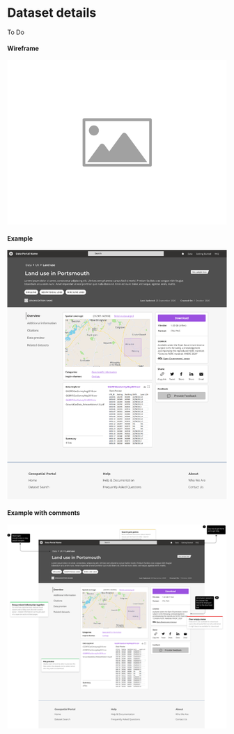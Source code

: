 # Dataset details 

To Do

<div class="image-container">

<!-- tabs:start -->

#### **Wireframe**

![Explore - Home](../../_media/placeholder-image.png)

#### **Example**

![Explore - Home](../../_media/stage-4-explore/explore-home-plain.png)

#### **Example with comments**

![Google results](../../_media/stage-4-explore/explore-home-comments.png)

<!-- tabs:end -->

</div>
